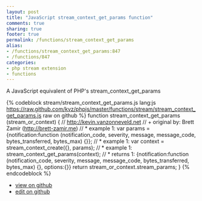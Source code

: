 ```yaml
---
layout: post
title: "JavaScript stream_context_get_params function"
comments: true
sharing: true
footer: true
permalink: /functions/stream_context_get_params
alias:
- /functions/stream_context_get_params:847
- /functions/847
categories:
- php stream extension
- functions
---
```

A JavaScript equivalent of PHP's stream_context_get_params

<!-- more -->

{% codeblock stream/stream_context_get_params.js lang:js https://raw.github.com/kvz/phpjs/master/functions/stream/stream_context_get_params.js raw on github %}
function stream_context_get_params (stream_or_context) {
    // http://kevin.vanzonneveld.net
    // +   original by: Brett Zamir (http://brett-zamir.me)
    // *     example 1: var params = {notification:function (notification_code, severity, message, message_code, bytes_transferred, bytes_max) {}};
    // *     example 1: var context = stream_context_create({}, params);
    // *     example 1: stream_context_get_params(context);
    // *     returns 1: {notification:function (notification_code, severity, message, message_code, bytes_transferred, bytes_max) {}, options:{}}
    return stream_or_context.stream_params;
}
{% endcodeblock %}

 - [view on github](https://github.com/kvz/phpjs/blob/master/functions/stream/stream_context_get_params.js)
 - [edit on github](https://github.com/kvz/phpjs/edit/master/functions/stream/stream_context_get_params.js)


